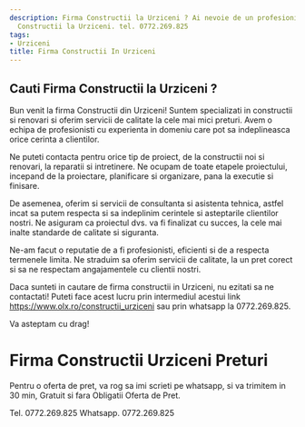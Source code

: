```yaml
---
description: Firma Constructii la Urziceni ? Ai nevoie de un profesionist in Firma
  Constructii la Urziceni. tel. 0772.269.825
tags:
- Urziceni
title: Firma Constructii In Urziceni
---
```



## Cauti Firma Constructii la Urziceni ?

Bun venit la firma Constructii din Urziceni! Suntem specializati in constructii si renovari si oferim servicii de calitate la cele mai mici preturi. Avem o echipa de profesionisti cu experienta in domeniu care pot sa indeplineasca orice cerinta a clientilor.

Ne puteti contacta pentru orice tip de proiect, de la constructii noi si renovari, la reparatii si intretinere. Ne ocupam de toate etapele proiectului, incepand de la proiectare, planificare si organizare, pana la executie si finisare.

De asemenea, oferim si servicii de consultanta si asistenta tehnica, astfel incat sa putem respecta si sa indeplinim cerintele si asteptarile clientilor nostri. Ne asiguram ca proiectul dvs. va fi finalizat cu succes, la cele mai inalte standarde de calitate si siguranta.

Ne-am facut o reputatie de a fi profesionisti, eficienti si de a respecta termenele limita. Ne straduim sa oferim servicii de calitate, la un pret corect si sa ne respectam angajamentele cu clientii nostri.

Daca sunteti in cautare de firma constructii in Urziceni, nu ezitati sa ne contactati! Puteti face acest lucru prin intermediul acestui link https://www.olx.ro/constructii_urziceni sau prin whatsapp la 0772.269.825.

Va asteptam cu drag!

# Firma Constructii Urziceni Preturi
Pentru o oferta de pret, va rog sa imi scrieti pe whatsapp, si va trimitem in 30 min, Gratuit si fara Obligatii Oferta de Pret.

Tel. 0772.269.825
Whatsapp. 0772.269.825